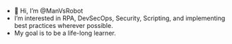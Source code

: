 - 👋 Hi, I’m @ManVsRobot
- I’m interested in RPA, DevSecOps, Security, Scripting, and implementing best practices wherever possible. 
- My goal is to be a life-long learner.
